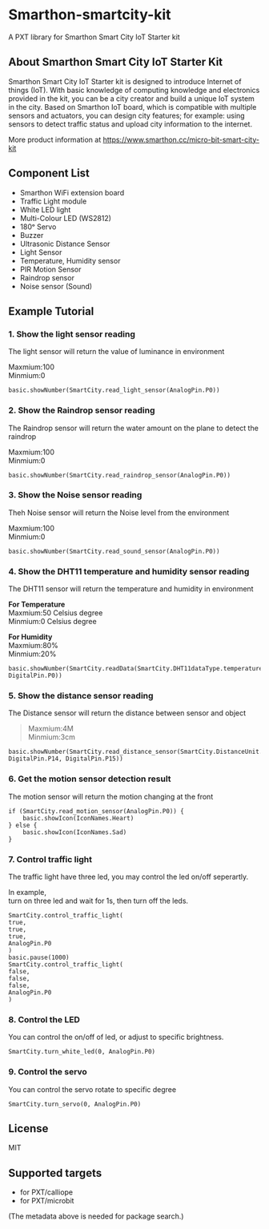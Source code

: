
# Smarthon-smartcity-kit

A PXT library for Smarthon Smart City IoT Starter kit

## About Smarthon Smart City IoT Starter Kit

Smarthon Smart City IoT Starter kit is designed to introduce Internet of things (IoT). With basic knowledge of computing knowledge and electronics provided in the kit, you can be a city creator and build a unique IoT system in the city. Based on Smarthon IoT board, which is compatible with multiple sensors and actuators, you can design city features; for example: using sensors to detect traffic status and upload city information to the internet.

More product information at https://www.smarthon.cc/micro-bit-smart-city-kit

## Component List

* Smarthon WiFi extension board
* Traffic Light module
* White LED light
* Multi-Colour LED (WS2812)
* 180ᵒ Servo
* Buzzer
* Ultrasonic Distance Sensor
* Light Sensor
* Temperature, Humidity sensor
* PIR Motion Sensor
* Raindrop sensor
* Noise sensor (Sound)

## Example Tutorial

### 1. Show the light sensor reading
The light sensor will return the value of luminance in environment<P>
Maxmium:100<BR>
Minmium:0<BR>
  
```block
basic.showNumber(SmartCity.read_light_sensor(AnalogPin.P0))
```

### 2. Show the Raindrop sensor reading
The Raindrop sensor will return the water amount on the plane to detect the raindrop<P>
Maxmium:100<BR>
Minmium:0<BR>
  
```block
basic.showNumber(SmartCity.read_raindrop_sensor(AnalogPin.P0))
```

### 3. Show the Noise sensor reading
Theh Noise sensor will return the Noise level from the environment<P>
Maxmium:100<BR>
Minmium:0<BR>

```block
basic.showNumber(SmartCity.read_sound_sensor(AnalogPin.P0))
```

### 4. Show the DHT11 temperature and humidity sensor reading
The DHT11 sensor will return the temperature and humidity in environment<P>
  <B>For Temperature</B><BR>
Maxmium:50 Celsius degree<BR>
Minmium:0 Celsius degree<P>
  <B>For Humidity</B><BR>
Maxmium:80%<BR>
Minmium:20%<BR>
  
```block
basic.showNumber(SmartCity.readData(SmartCity.DHT11dataType.temperature, DigitalPin.P0))
```

### 5. Show the distance sensor reading
The Distance sensor will return the distance between sensor and object<P>
>Maxmium:4M<BR>
>Minmium:3cm<BR>
  
```block
basic.showNumber(SmartCity.read_distance_sensor(SmartCity.DistanceUnit.Centimeters, DigitalPin.P14, DigitalPin.P15))

```
### 6. Get the motion sensor detection result

The motion sensor will return the motion changing at the front<P>
  
```block
if (SmartCity.read_motion_sensor(AnalogPin.P0)) {
    basic.showIcon(IconNames.Heart)
} else {
    basic.showIcon(IconNames.Sad)
}
```

### 7. Control traffic light

The traffic light have three led, you may control the led on/off seperartly.<P>

In example,<BR>
turn on three led and wait for 1s, then turn off the leds.<BR>
  
```block
SmartCity.control_traffic_light(
true,
true,
true,
AnalogPin.P0
)
basic.pause(1000)
SmartCity.control_traffic_light(
false,
false,
false,
AnalogPin.P0
)
```

### 8. Control the LED
You can control the on/off of led, or adjust to specific brightness.<BR>

```block
SmartCity.turn_white_led(0, AnalogPin.P0)
```

### 9. Control the servo
You can control the servo rotate to specific degree 

```block
SmartCity.turn_servo(0, AnalogPin.P0)
```


## License

MIT

## Supported targets

* for PXT/calliope
* for PXT/microbit

(The metadata above is needed for package search.)
